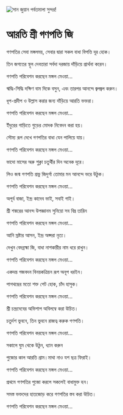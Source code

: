 ![সান জুয়ান পর্বতমালা সুন্দর!](lib/assets/images/artis/img.png "সান জুয়ান পর্বতমালা")

# আরতি শ্রী গণপতি জি

গণপতির সেবা মঙ্গলময়, সেবার দ্বারা সকল বাধা বিপত্তি দূর হোক।

তিন জগতের স্থূল দেবতারা সর্বদা দরজায় দাঁড়িয়ে প্রার্থনা করেন।

গণপতি পরিবেশন করছেন মঙ্গল মেওয়া...

ঋদ্ধি-সিদ্ধি দক্ষিণ বাম দিকে বসুন, এবং তারপর আনন্দে জ্বলজ্বল করুন।

ধূপ-প্রদীপ ও উল্লাস করার জন্য দাঁড়িয়ে আরতি ভক্তরা।

গণপতি পরিবেশন করছেন মঙ্গল মেওয়া...

ইঁদুরের গাড়িতে গুড়ের মোদক নিবেদন করা হয়।

সৌম্য রূপ দেখে গণপতির বাধা যেন পালিয়ে যায়।

গণপতি পরিবেশন করছেন মঙ্গল মেওয়া...

ভাদো মাসের অরু শুক্লা চতুর্থীর দিন অনেক দূরে।

লিও জন্ম গণপতি প্রভু জিদুর্গা তোমার মন আনন্দে ভরে উঠুক।

গণপতি পরিবেশন করছেন মঙ্গল মেওয়া...

অপূর্ব বাজা, ইন্দ্র কাদেব ভাই, সবাই গাই।

শ্রী শঙ্করের আনন্দ উপজ্ঞানম সুনিয়ো সব বিঘ্ন তারিন

গণপতি পরিবেশন করছেন মঙ্গল মেওয়া...

আনি স্রষ্টার আসন, ইন্দ্র অপ্সরা নৃত্য।

দেখুন বেদব্রহ্মা জি, বাধা নাশকারীর নাম ধরে রাখুন।

গণপতি পরিবেশন করছেন মঙ্গল মেওয়া...

একদন্ত গজবদন বিনয়কত্রিয়ন রূপ অনূপ ধরইন।

পাগথম্ভের মতো শক্ত পেট হোক, চাঁদ হাসুক।

গণপতি পরিবেশন করছেন মঙ্গল মেওয়া...

শ্রী চন্দ্রদেবের অভিশাপ অবিলম্বে করা উচিত।

চতুর্দশ ভুবনে, তিন ভুবনে রাজত্ব করুক গণপতি।

গণপতি পরিবেশন করছেন মঙ্গল মেওয়া...

সকালে ঘুম থেকে উঠুন, ধ্যান করুন

পুজোর কাল আরতি গ্রাম।মাথা নাও যশ ছত্র ফিরাই।

গণপতি পরিবেশন করছেন মঙ্গল মেওয়া...

প্রথমে গণপতির পুজো করলে সকলেই বাধামুক্ত হন।

সমস্ত ভক্তদের হাতজোড় করে গণপতির স্তব করা উচিত।

গণপতি পরিবেশন করছেন মঙ্গল মেওয়া...